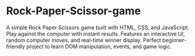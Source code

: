 # Rock-Paper-Scissor-game
A simple Rock Paper Scissors game built with HTML, CSS, and JavaScript. Play against the computer with instant results. Features an interactive UI, random computer moves, and real-time winner display. Perfect beginner-friendly project to learn DOM manipulation, events, and game logic.
